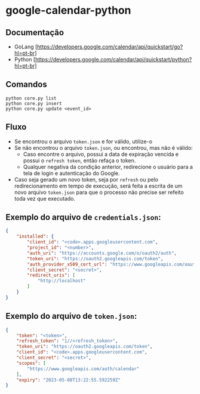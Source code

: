 # google-calendar-python

## Documentação
- GoLang [https://developers.google.com/calendar/api/quickstart/go?hl=pt-br]
- Python [https://developers.google.com/calendar/api/quickstart/python?hl=pt-br]

## Comandos
```
python core.py list
python core.py insert
python core.py update <event_id>
```

## Fluxo
- Se encontrou o arquivo `token.json` e for válido, utilize-o
- Se não encontrou o arquivo `token.json`, ou encontrou, mas não é válido:
    - Caso encontre o arquivo, possui a data de expiração vencida e possui o `refresh token`, então refaça o token.
    - Qualquer negativa da condição anterior, redirecione o usuário para a tela de login e autenticação do Google.
- Caso seja gerado um novo token, seja por `refresh` ou pelo redirecionamento em tempo de execução, será feita a escrita de um novo arquivo `token.json` para que o processo não precise ser refeito toda vez que executado.

## Exemplo do arquivo de `credentials.json`:

```json
{
    "installed": {
        "client_id": "<code>.apps.googleusercontent.com",
        "project_id": "<number>",
        "auth_uri": "https://accounts.google.com/o/oauth2/auth",
        "token_uri": "https://oauth2.googleapis.com/token",
        "auth_provider_x509_cert_url": "https://www.googleapis.com/oauth2/v1/certs",
        "client_secret": "<secret>",
        "redirect_uris": [
            "http://localhost"
        ]
    }
}
```

## Exemplo do arquivo de `token.json`:

```json
{
    "token": "<token>",
    "refresh_token": "1//<refresh_token>",
    "token_uri": "https://oauth2.googleapis.com/token",
    "client_id": "<code>.apps.googleusercontent.com",
    "client_secret": "<secret>",
    "scopes": [
        "https://www.googleapis.com/auth/calendar"
    ],
    "expiry": "2023-05-08T13:22:55.592259Z"
}
```
